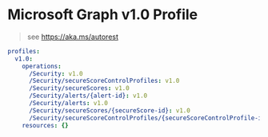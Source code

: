 # Microsoft Graph v1.0 Profile

> see https://aka.ms/autorest

``` yaml
profiles:
  v1.0:
    operations:
      /Security: v1.0
      /Security/secureScoreControlProfiles: v1.0
      /Security/secureScores: v1.0
      /Security/alerts/{alert-id}: v1.0
      /Security/alerts: v1.0
      /Security/secureScores/{secureScore-id}: v1.0
      /Security/secureScoreControlProfiles/{secureScoreControlProfile-id}: v1.0
    resources: {}

```
